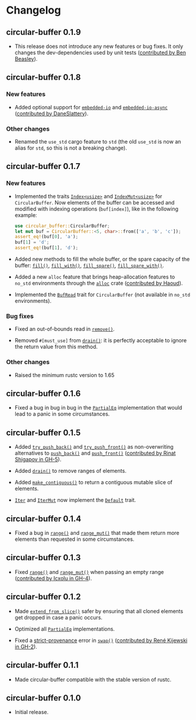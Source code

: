 # Changelog

## circular-buffer 0.1.9

* This release does not introduce any new features or bug fixes. It only
  changes the dev-dependencies used by unit tests ([contributed by Ben
  Beasley](https://github.com/andreacorbellini/rust-circular-buffer/pull/16)).

## circular-buffer 0.1.8

### New features

* Added optional support for
  [`embedded-io`](https://crates.io/crates/embedded-io) and
  [`embedded-io-async`](https://crates.io/crates/embedded-io-async)
  ([contributed by
  DaneSlattery](https://github.com/andreacorbellini/rust-circular-buffer/pull/15)).

### Other changes

* Renamed the `use_std` cargo feature to `std` (the old `use_std` is now an
  alias for `std`, so this is not a breaking change).

## circular-buffer 0.1.7

### New features

* Implemented the traits [`Index<usize>`](https://doc.rust-lang.org/std/ops/trait.Index.html) and
  [`IndexMut<usize>`](https://doc.rust-lang.org/std/ops/trait.IndexMut.html) for `CircularBuffer`. Now elements of the
  buffer can be accessed and modified with indexing operations (`buf[index]`), like in the following example:

  ```rust
  use circular_buffer::CircularBuffer;
  let mut buf = CircularBuffer::<5, char>::from(['a', 'b', 'c']);
  assert_eq!(buf[0], 'a');
  buf[1] = 'd';
  assert_eq!(buf[1], 'd');
  ```

* Added new methods to fill the whole buffer, or the spare capacity of the buffer:
  [`fill()`](https://docs.rs/circular-buffer/0.1.7/circular_buffer/struct.CircularBuffer.html#method.fill),
  [`fill_with()`](https://docs.rs/circular-buffer/0.1.7/circular_buffer/struct.CircularBuffer.html#method.fill_with),
  [`fill_spare()`](https://docs.rs/circular-buffer/0.1.7/circular_buffer/struct.CircularBuffer.html#method.fill_spare),
  [`fill_spare_with()`](https://docs.rs/circular-buffer/0.1.7/circular_buffer/struct.CircularBuffer.html#method.fill_spare_with).

* Added a new `alloc` feature that brings heap-allocation features to `no_std` environments through the
  [`alloc`](https://doc.rust-lang.org/stable/alloc/) crate ([contributed by
  Haoud](https://github.com/andreacorbellini/rust-circular-buffer/pull/11)).

* Implemented the [`BufRead`](https://doc.rust-lang.org/std/io/trait.BufRead.html) trait for `CircularBuffer` (not
  available in `no_std` environments).

### Bug fixes

* Fixed an out-of-bounds read in
  [`remove()`](https://docs.rs/circular-buffer/0.1.7/circular_buffer/struct.CircularBuffer.html#method.remove).

* Removed `#[must_use]` from
  [`drain()`](https://docs.rs/circular-buffer/0.1.7/circular_buffer/struct.CircularBuffer.html#method.drain): it is
  perfectly acceptable to ignore the return value from this method.

### Other changes

* Raised the minimum rustc version to 1.65

## circular-buffer 0.1.6

* Fixed a bug in bug in bug in the [`PartialEq`](https://doc.rust-lang.org/std/cmp/trait.PartialEq.html) implementation
  that would lead to a panic in some circumstances.

## circular-buffer 0.1.5

* Added
  [`try_push_back()`](https://docs.rs/circular-buffer/0.1.5/circular_buffer/struct.CircularBuffer.html#method.try_push_back)
  and
  [`try_push_front()`](https://docs.rs/circular-buffer/0.1.5/circular_buffer/struct.CircularBuffer.html#method.try_push_front)
  as non-overwriting alternatives to
  [`push_back()`](https://docs.rs/circular-buffer/0.1.5/circular_buffer/struct.CircularBuffer.html#method.push_back) and
  [`push_front()`](https://docs.rs/circular-buffer/0.1.5/circular_buffer/struct.CircularBuffer.html#method.push_front)
  ([contributed by Rinat Shigapov in GH-5](https://github.com/andreacorbellini/rust-circular-buffer/pull/5)).

* Added [`drain()`](https://docs.rs/circular-buffer/0.1.5/circular_buffer/struct.CircularBuffer.html#method.drain) to
  remove ranges of elements.

* Added
  [`make_contiguous()`](https://docs.rs/circular-buffer/0.1.5/circular_buffer/struct.CircularBuffer.html#method.make_contiguous)
  to return a contiguous mutable slice of elements.

* [`Iter`](https://docs.rs/circular-buffer/0.1.5/circular_buffer/struct.Iter.html) and
  [`IterMut`](https://docs.rs/circular-buffer/0.1.5/circular_buffer/struct.IterMut.html) now implement the
  [`Default`](https://doc.rust-lang.org/std/default/trait.Default.html) trait.

## circular-buffer 0.1.4

* Fixed a bug in
  [`range()`](https://docs.rs/circular-buffer/0.1.4/circular_buffer/struct.CircularBuffer.html#method.range) and
  [`range_mut()`](https://docs.rs/circular-buffer/0.1.4/circular_buffer/struct.CircularBuffer.html#method.range_mut)
  that made them return more elements than requested in some circumstances.

## circular-buffer 0.1.3

* Fixed [`range()`](https://docs.rs/circular-buffer/0.1.3/circular_buffer/struct.CircularBuffer.html#method.range) and
  [`range_mut()`](https://docs.rs/circular-buffer/0.1.3/circular_buffer/struct.CircularBuffer.html#method.range_mut)
  when passing an empty range ([contributed by Icxolu in
  GH-4](https://github.com/andreacorbellini/rust-circular-buffer/pull/4)).

## circular-buffer 0.1.2

* Made
  [`extend_from_slice()`](https://docs.rs/circular-buffer/0.1.2/circular_buffer/struct.CircularBuffer.html#method.extend_from_slice)
  safer by ensuring that all cloned elements get dropped in case a panic occurs.

* Optimized all [`PartialEq`](https://doc.rust-lang.org/std/cmp/trait.PartialEq.html) implementations.

* Fixed a [strict-provenance](https://github.com/rust-lang/rust/issues/95228) error in
  [`swap()`](https://docs.rs/circular-buffer/0.1.2/circular_buffer/struct.CircularBuffer.html#method.swap) ([contributed
  by René Kijewski in GH-2](https://github.com/andreacorbellini/rust-circular-buffer/pull/2)).

## circular-buffer 0.1.1

* Made circular-buffer compatible with the stable version of rustc.

## circular-buffer 0.1.0

* Initial release.

